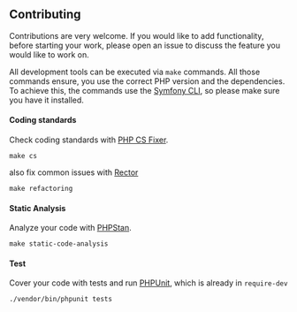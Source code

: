 ## Contributing

Contributions are very welcome. If you would like to add functionality, before starting your work,
please open an issue to discuss the feature you would like to work on.

All development tools can be executed via `make` commands.
All those commands ensure, you use the correct PHP version and the dependencies.
To achieve this, the commands use the [Symfony CLI](https://github.com/symfony-cli/symfony-cli), so please make sure you have it installed.

#### Coding standards

Check coding standards with [PHP CS Fixer](https://github.com/FriendsOfPHP/PHP-CS-Fixer).

```
make cs
```

also fix common issues with [Rector](https://github.com/rector/rector)

```
make refactoring
```

#### Static Analysis

Analyze your code with [PHPStan](https://github.com/phpstan/phpstan).

```
make static-code-analysis
```

#### Test

Cover your code with tests and run [PHPUnit](https://github.com/sebastianbergmann/phpunit), which is already in `require-dev`

```
./vendor/bin/phpunit tests
```
